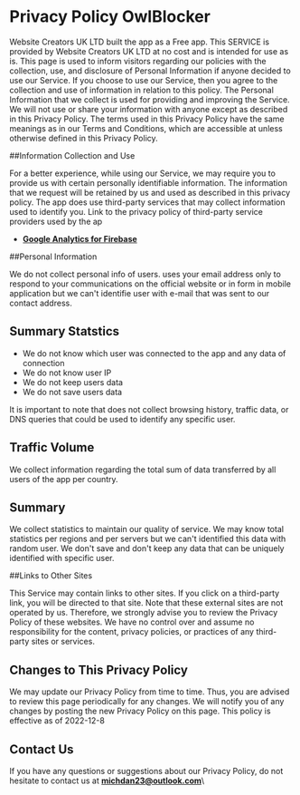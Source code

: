 


# Privacy Policy OwlBlocker

Website Creators UK LTD built the app as a Free app. This SERVICE is provided by Website Creators UK LTD at no cost and is intended for use as is.
This page is used to inform visitors regarding our policies with the collection, use, and disclosure of Personal Information if anyone decided to use our Service. If you choose to use our Service, then you agree to the collection and use of information in relation to this policy. The Personal Information that we collect is used for providing and improving the Service. We will not use or share your information with anyone except as described in this Privacy Policy.
The terms used in this Privacy Policy have the same meanings as in our Terms and Conditions, which are accessible at unless otherwise defined in this Privacy Policy.

##Information Collection and Use

For a better experience, while using our Service, we may require you to provide us with certain personally identifiable information. The information that we request will be retained by us and used as described in this privacy policy.
The app does use third-party services that may collect information used to identify you. Link to the privacy policy of third-party service providers used by the ap


* **[Google Analytics for Firebase](https://firebase.google.com/terms/analytics)**

##Personal Information

We do not collect personal info of users. uses your email address only to respond to your communications on the official website or in form in mobile application but we can't identifie user with e-mail that was sent to our contact address.

## Summary Statstics
* We do not know which user was connected to the app  and any data of connection
* We do not know user IP
* We do not keep users data
* We do not save users data

It is important to note that does not collect browsing history, traffic data, or DNS queries that could be used to identify any specific user.

## Traffic Volume

We collect information regarding the total sum of data transferred by all users of the app per country.

## Summary

We collect statistics to maintain our quality of service. We may know total statistics per regions and per servers but we can't identified this data with random user. We don't save and don't keep any data that can be uniquely identified with specific user.

##Links to Other Sites

This Service may contain links to other sites. If you click on a third-party link, you will be directed to that site. Note that these external sites are not operated by us. Therefore, we strongly advise you to review the Privacy Policy of these websites. We have no control over and assume no responsibility for the content, privacy policies, or practices of any third-party sites or services.

## Changes to This Privacy Policy

We may update our Privacy Policy from time to time. Thus, you are advised to review this page periodically for any changes. We will notify you of any changes by posting the new Privacy Policy on this page.
This policy is effective as of 2022-12-8


## Contact Us

If you have any questions or suggestions about our Privacy Policy, do not hesitate to contact us at **michdan23@outlook.com**\

